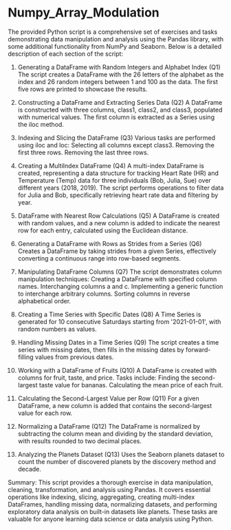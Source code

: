 # Numpy_Array_Modulation
The provided Python script is a comprehensive set of exercises and tasks demonstrating data manipulation and analysis using the Pandas library, with some additional functionality from NumPy and Seaborn. Below is a detailed description of each section of the script:

1. Generating a DataFrame with Random Integers and Alphabet Index (Q1)
The script creates a DataFrame with the 26 letters of the alphabet as the index and 26 random integers between 1 and 100 as the data. The first five rows are printed to showcase the results.

2. Constructing a DataFrame and Extracting Series Data (Q2)
A DataFrame is constructed with three columns, class1, class2, and class3, populated with numerical values.
The first column is extracted as a Series using the iloc method.

3. Indexing and Slicing the DataFrame (Q3)
Various tasks are performed using iloc and loc:
Selecting all columns except class3.
Removing the first three rows.
Removing the last three rows.

4. Creating a MultiIndex DataFrame (Q4)
A multi-index DataFrame is created, representing a data structure for tracking Heart Rate (HR) and Temperature (Temp) data for three individuals (Bob, Julia, Sue) over different years (2018, 2019).
The script performs operations to filter data for Julia and Bob, specifically retrieving heart rate data and filtering by year.

5. DataFrame with Nearest Row Calculations (Q5)
A DataFrame is created with random values, and a new column is added to indicate the nearest row for each entry, calculated using the Euclidean distance.

6. Generating a DataFrame with Rows as Strides from a Series (Q6)
Creates a DataFrame by taking strides from a given Series, effectively converting a continuous range into row-based segments.

7. Manipulating DataFrame Columns (Q7)
The script demonstrates column manipulation techniques:
Creating a DataFrame with specified column names.
Interchanging columns a and c.
Implementing a generic function to interchange arbitrary columns.
Sorting columns in reverse alphabetical order.

8. Creating a Time Series with Specific Dates (Q8)
A Time Series is generated for 10 consecutive Saturdays starting from '2021-01-01', with random numbers as values.

9. Handling Missing Dates in a Time Series (Q9)
The script creates a time series with missing dates, then fills in the missing dates by forward-filling values from previous dates.

10. Working with a DataFrame of Fruits (Q10)
A DataFrame is created with columns for fruit, taste, and price. Tasks include:
Finding the second-largest taste value for bananas.
Calculating the mean price of each fruit.

11. Calculating the Second-Largest Value per Row (Q11)
For a given DataFrame, a new column is added that contains the second-largest value for each row.

12. Normalizing a DataFrame (Q12)
The DataFrame is normalized by subtracting the column mean and dividing by the standard deviation, with results rounded to two decimal places.

13. Analyzing the Planets Dataset (Q13)
Uses the Seaborn planets dataset to count the number of discovered planets by the discovery method and decade.

Summary:
This script provides a thorough exercise in data manipulation, cleaning, transformation, and analysis using Pandas. It covers essential operations like indexing, slicing, aggregating, creating multi-index DataFrames, handling missing data, normalizing datasets, and performing exploratory data analysis on built-in datasets like planets. These tasks are valuable for anyone learning data science or data analysis using Python.
